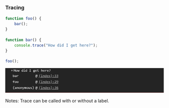 ### Tracing

```javascript
function foo() {
    bar();
}

function bar() {
    console.trace("How did I get here?");
}

foo();
```

![Console trace](./images/tracing-1.png "Tracing")

Notes:
Trace can be called with or without a label.
